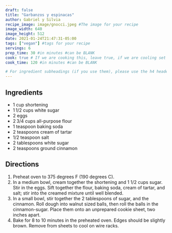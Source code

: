 ```yaml
---
draft: false
title: "Garbanzos y espinacas"
author: Gabriel y Silvia
recipe_image: image/gnocci.jpeg #The image for your recipe
image_width: 640
image_height: 512
date: 2021-01-24T21:47:31-05:00
tags: ["vegan"] #tags for your recipe
servings: 6
prep_time: 30 #in minutes #can be BLANK
cook: true # If we are cooking this, leave true, if we are cooling set to false
cook_time: 120 #in minutes #can be BLANK

# For ingredient subheadings (if you use them), please use the h4 header.  For print view I have those elements targeted
---
```



## Ingredients

- 1 cup shortening
- 1 1/2 cups white sugar
- 2 eggs
- 2 3/4 cups all-purpose flour
- 1 teaspoon baking soda
- 2 teaspoons cream of tartar
- 1/2 teaspoon salt
- 2 tablespoons white sugar
- 2 teaspoons ground cinnamon

## Directions

1. Preheat oven to 375 degrees F (190 degrees C).
2. In a medium bowl, cream together the shortening and 1 1/2 cups sugar. Stir in the eggs. Sift together the flour, baking soda, cream of tartar, and salt; stir into the creamed mixture until well blended.
3. In a small bowl, stir together the 2 tablespoons of sugar, and the cinnamon. Roll dough into walnut sized balls, then roll the balls in the cinnamon-sugar. Place them onto an unprepared cookie sheet, two inches apart.
4. Bake for 8 to 10 minutes in the preheated oven. Edges should be slightly brown. Remove from sheets to cool on wire racks.
